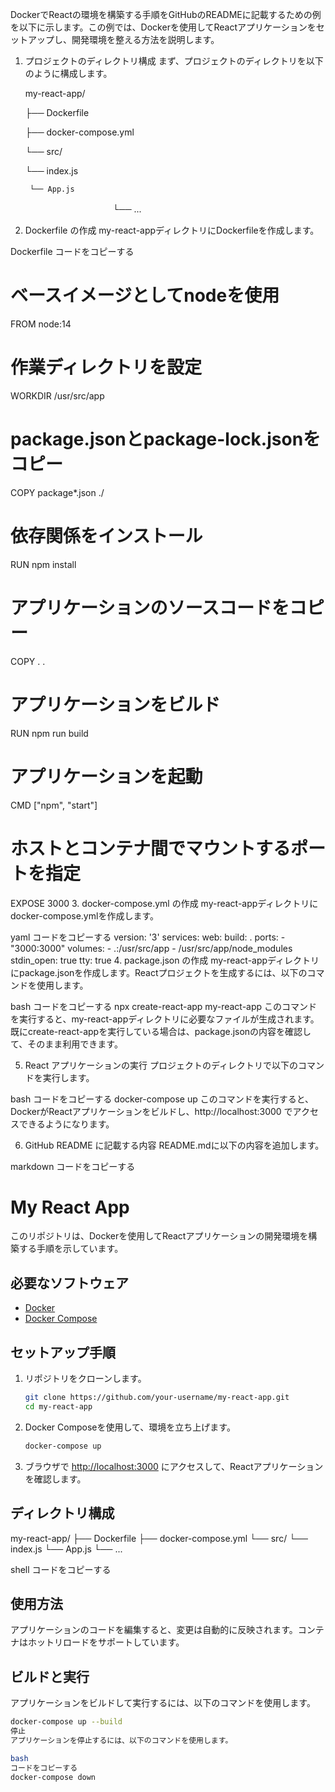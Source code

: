 DockerでReactの環境を構築する手順をGitHubのREADMEに記載するための例を以下に示します。この例では、Dockerを使用してReactアプリケーションをセットアップし、開発環境を整える方法を説明します。

1. プロジェクトのディレクトリ構成
まず、プロジェクトのディレクトリを以下のように構成します。

    my-react-app/
   

    ├── Dockerfile

    ├── docker-compose.yml

    └── src/

     └── index.js

        └── App.js

   　　　　　　　　　　└── ...
    
3. Dockerfile の作成
my-react-appディレクトリにDockerfileを作成します。

Dockerfile
コードをコピーする
# ベースイメージとしてnodeを使用
FROM node:14

# 作業ディレクトリを設定
WORKDIR /usr/src/app

# package.jsonとpackage-lock.jsonをコピー
COPY package*.json ./

# 依存関係をインストール
RUN npm install

# アプリケーションのソースコードをコピー
COPY . .

# アプリケーションをビルド
RUN npm run build

# アプリケーションを起動
CMD ["npm", "start"]

# ホストとコンテナ間でマウントするポートを指定
EXPOSE 3000
3. docker-compose.yml の作成
my-react-appディレクトリにdocker-compose.ymlを作成します。

yaml
コードをコピーする
version: '3'
services:
  web:
    build: .
    ports:
      - "3000:3000"
    volumes:
      - .:/usr/src/app
      - /usr/src/app/node_modules
    stdin_open: true
    tty: true
4. package.json の作成
my-react-appディレクトリにpackage.jsonを作成します。Reactプロジェクトを生成するには、以下のコマンドを使用します。

bash
コードをコピーする
npx create-react-app my-react-app
このコマンドを実行すると、my-react-appディレクトリに必要なファイルが生成されます。既にcreate-react-appを実行している場合は、package.jsonの内容を確認して、そのまま利用できます。

5. React アプリケーションの実行
プロジェクトのディレクトリで以下のコマンドを実行します。

bash
コードをコピーする
docker-compose up
このコマンドを実行すると、DockerがReactアプリケーションをビルドし、http://localhost:3000 でアクセスできるようになります。

6. GitHub README に記載する内容
README.mdに以下の内容を追加します。

markdown
コードをコピーする
# My React App

このリポジトリは、Dockerを使用してReactアプリケーションの開発環境を構築する手順を示しています。

## 必要なソフトウェア

- [Docker](https://www.docker.com/)
- [Docker Compose](https://docs.docker.com/compose/)

## セットアップ手順

1. リポジトリをクローンします。

    ```bash
    git clone https://github.com/your-username/my-react-app.git
    cd my-react-app
    ```

2. Docker Composeを使用して、環境を立ち上げます。

    ```bash
    docker-compose up
    ```

3. ブラウザで [http://localhost:3000](http://localhost:3000) にアクセスして、Reactアプリケーションを確認します。

## ディレクトリ構成

my-react-app/
├── Dockerfile
├── docker-compose.yml
└── src/
└── index.js
└── App.js
└── ...

shell
コードをコピーする

## 使用方法

アプリケーションのコードを編集すると、変更は自動的に反映されます。コンテナはホットリロードをサポートしています。

## ビルドと実行

アプリケーションをビルドして実行するには、以下のコマンドを使用します。

```bash
docker-compose up --build
停止
アプリケーションを停止するには、以下のコマンドを使用します。

bash
コードをコピーする
docker-compose down
